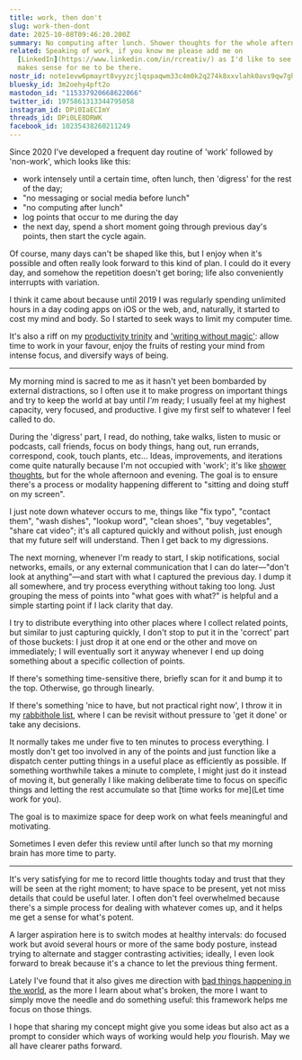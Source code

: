 ```yaml
---
title: work, then don't
slug: work-then-dont
date: 2025-10-08T09:46:20.200Z
summary: No computing after lunch. Shower thoughts for the whole afternoon and evening.
related: Speaking of work, if you know me please add me on
  [LinkedIn](https://www.linkedin.com/in/rcreativ/) as I'd like to see if it
  makes sense for me to be there.
nostr_id: note1evw6pmayrt8vyyzcjlqspaqwm33c4m0k2q274k8xxvlahk0avs9qw7gh67
bluesky_id: 3m2oehy4pft2o
mastodon_id: "115337920668622066"
twitter_id: 1975861313344795058
instagram_id: DPi0IaECImY
threads_id: DPi0LE8DRWK
facebook_id: 10235438260211249
---
```

Since 2020 I've developed a frequent day routine of 'work' followed by 'non-work', which looks like this:

- work intensely until a certain time, often lunch, then 'digress' for the rest of the day;
- "no messaging or social media before lunch"
- "no computing after lunch"
- log points that occur to me during the day
- the next day, spend a short moment going through previous day's points, then start the cycle again.

Of course, many days can't be shaped like this, but I enjoy when it's possible and often really look forward to this kind of plan. I could do it every day, and somehow the repetition doesn't get boring; life also conveniently interrupts with variation.

I think it came about because until 2019 I was regularly spending unlimited hours in a day coding apps on iOS or the web, and, naturally, it started to cost my mind and body. So I started to seek ways to limit my computer time.

<roco-divider></roco-divider>

It's also a riff on my [productivity trinity](https://rosano.hmm.garden/01ett0ax73nhv89tyd5wpn145z) and ['writing without magic'](https://rosano.ca/blog/wetware-of-writing-and-doing/): allow time to work in your favour, enjoy the fruits of resting your mind from intense focus, and diversify ways of being.

---

My morning mind is sacred to me as it hasn't yet been bombarded by external distractions, so I often use it to make progress on important things and try to keep the world at bay until *I'm* ready; I usually feel at my highest capacity, very focused, and productive. I give my first self to whatever I feel called to do.

During the 'digress' part, I read, do nothing, take walks, listen to music or podcasts, call friends, focus on body things, hang out, run errands, correspond, cook, touch plants, etc… Ideas, improvements, and iterations come quite naturally because I'm not occupied with 'work'; it's like [shower thoughts](https://en.wiktionary.org/wiki/shower_thought), but for the whole afternoon and evening. The goal is to ensure there's a process or modality happening different to "sitting and doing stuff on my screen".

I just note down whatever occurs to me, things like "fix typo", "contact them", "wash dishes", "lookup word", "clean shoes", "buy vegetables", "share cat video"; it's all captured quickly and without polish, just enough that my future self will understand. Then I get back to my digressions.

The next morning, whenever I'm ready to start, I skip notifications, social networks, emails, or any external communication that I can do later—"don't look at anything"—and start with what I captured the previous day. I dump it all somewhere, and try process everything without taking too long. Just grouping the mess of points into "what goes with what?" is helpful and a simple starting point if I lack clarity that day.

<roco-divider></roco-divider>

I try to distribute everything into other places where I collect related points, but similar to just capturing quickly, I don't stop to put it in the 'correct' part of those buckets: I just drop it at one end or the other and move on immediately; I will eventually sort it anyway whenever I end up doing something about a specific collection of points.

If there's something time-sensitive there, briefly scan for it and bump it to the top. Otherwise, go through linearly.

If there's something 'nice to have, but not practical right now', I throw it in my [rabbithole list](https://rosano.hmm.garden/01k6z4p5awzpks1ezehxzm554z), where I can be revisit without pressure to 'get it done' or take any decisions.

It normally takes me under five to ten minutes to process everything. I mostly don't get too involved in any of the points and just function like a dispatch center putting things in a useful place as efficiently as possible. If something worthwhile takes a minute to complete, I might just do it instead of moving it, but generally I like making deliberate time to focus on specific things and letting the rest accumulate so that [time works for me](Let time work for you).

The goal is to maximize space for deep work on what feels meaningful and motivating.

<roco-divider></roco-divider>

Sometimes I even defer this review until after lunch so that my morning brain has more time to party.

---

It's very satisfying for me to record little thoughts today and trust that they will be seen at the right moment; to have space to be present, yet not miss details that could be useful later. I often don't feel overwhelmed because there's a simple process for dealing with whatever comes up, and it helps me get a sense for what's potent.

A larger aspiration here is to switch modes at healthy intervals: do focused work but avoid several hours or more of the same body posture, instead trying to alternate and stagger contrasting activities; ideally, I even look forward to break because it's a chance to let the previous thing ferment.

Lately I've found that it also gives me direction with [bad things happening in the world](https://rosano.ca/blog/when-bad-things-happen-in-the-world/), as the more I learn about what's broken, the more I want to simply move the needle and do something useful: this framework helps me focus on those things.

I hope that sharing my concept might give you some ideas but also act as a prompt to consider which ways of working would help *you* flourish. May we all have clearer paths forward.

